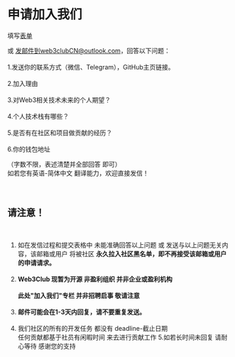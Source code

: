 # 申请加入我们
填写[表单](https://forms.gle/xppaWH2i18LiR7hF9) 

或 发邮件到web3clubCN@outlook.com，回答以下问题：
<br>
<br>
1.发送你的联系方式（微信、Telegram），GitHub主页链接。
<br>
<br>
2.加入理由
<br>
<br>
3.对Web3相关技术未来的个人期望？
<br>
<br>
4.个人技术栈有哪些？
<br>
<br>
5.是否有在社区和项目做贡献的经历？
<br>
<br>
6.你的钱包地址



（字数不限，表述清楚并全部回答 即可）
<br>
如若您有英语-简体中文 翻译能力，欢迎直接发信！<br><br><br>
## 请注意！

<br>

1. 如在发信过程和提交表格中 未能准确回答以上问题 或 发送与以上问题无关内容，该邮箱或用户 将被社区 **永久拉入社区黑名单，即不再接受该邮箱或用户 的申请请求。** <br><br>
2. **Web3Club 现暂为开源 非盈利组织 并非企业或盈利机构** <br><br>
**此处"加入我们"专栏 并非招聘启事 敬请注意**<br><br>
3. **邮件可能会在1-3天内回复，请不要重复发送。**<br><br>
4. 我们社区的所有的开发任务 都没有 deadline-截止日期<br>
任何贡献都基于社员有闲暇时间 来去进行贡献工作
5.如若长时间未回复 请耐心等待 感谢您的支持
